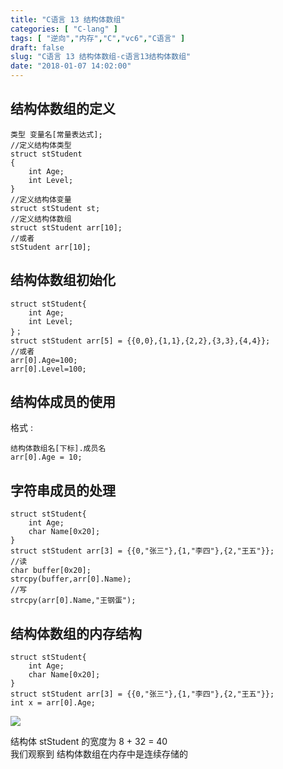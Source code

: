 ```yaml
---
title: "C语言 13 结构体数组"
categories: [ "C-lang" ]
tags: [ "逆向","内存","C","vc6","C语言" ]
draft: false
slug: "C语言 13 结构体数组-c语言13结构体数组"
date: "2018-01-07 14:02:00"
---
```




## 结构体数组的定义

    类型 变量名[常量表达式];
    //定义结构体类型
    struct stStudent
    {
        int Age;
        int Level;
    }
    //定义结构体变量
    struct stStudent st;
    //定义结构体数组
    struct stStudent arr[10];
    //或者
    stStudent arr[10];

## 结构体数组初始化

    struct stStudent{
        int Age;
        int Level;
    }；
    struct stStudent arr[5] = {{0,0},{1,1},{2,2},{3,3},{4,4}};
    //或者
    arr[0].Age=100;
    arr[0].Level=100;

## 结构体成员的使用

格式 :

    结构体数组名[下标].成员名
    arr[0].Age = 10;

## 字符串成员的处理

    struct stStudent{
        int Age;
        char Name[0x20];
    }
    struct stStudent arr[3] = {{0,"张三"},{1,"李四"},{2,"王五"}};
    //读
    char buffer[0x20];
    strcpy(buffer,arr[0].Name);
    //写
    strcpy(arr[0].Name,"王钢蛋");

## 结构体数组的内存结构

    struct stStudent{
        int Age;
        char Name[0x20];
    }
    struct stStudent arr[3] = {{0,"张三"},{1,"李四"},{2,"王五"}};
    int x = arr[0].Age;

![][1] 

结构体 stStudent 的宽度为 8 + 32 = 40  
我们观察到 结构体数组在内存中是连续存储的

 [1]: /uploads/oss/2018-01-07-15153357615992.jpg ""